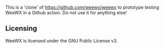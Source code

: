 
This is a 'clone' of https://github.com/weewx/weewx to prototype testing WeeWX in a Github action.
Do not use it for anything else!


<h2>Licensing</h2>

WeeWX is licensed under the GNU Public License v3.
